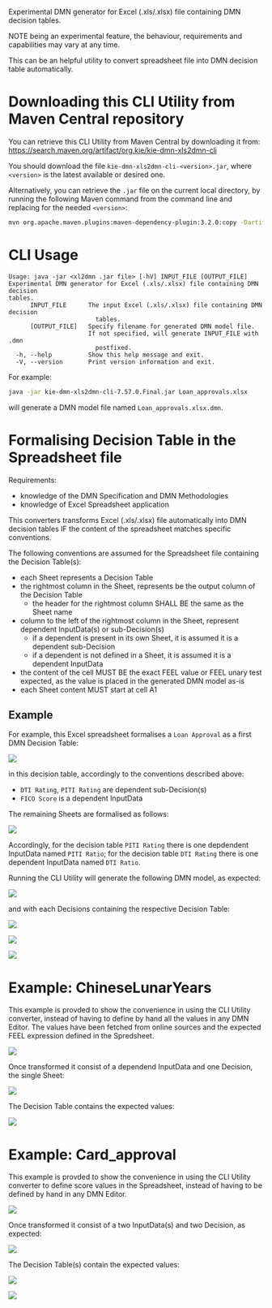 <!--
  Licensed to the Apache Software Foundation (ASF) under one
  or more contributor license agreements.  See the NOTICE file
  distributed with this work for additional information
  regarding copyright ownership.  The ASF licenses this file
  to you under the Apache License, Version 2.0 (the
  "License"); you may not use this file except in compliance
  with the License.  You may obtain a copy of the License at

    http://www.apache.org/licenses/LICENSE-2.0

  Unless required by applicable law or agreed to in writing,
  software distributed under the License is distributed on an
  "AS IS" BASIS, WITHOUT WARRANTIES OR CONDITIONS OF ANY
  KIND, either express or implied.  See the License for the
  specific language governing permissions and limitations
  under the License.
  -->

Experimental DMN generator for Excel (.xls/.xlsx) file containing DMN decision tables.

NOTE being an experimental feature, the behaviour, requirements and capabilities may vary at any time.

This can be an helpful utility to convert spreadsheet file into DMN decision table automatically.

# Downloading this CLI Utility from Maven Central repository

You can retrieve this CLI Utility from Maven Central by downloading it from: https://search.maven.org/artifact/org.kie/kie-dmn-xls2dmn-cli

You should download the file `kie-dmn-xls2dmn-cli-<version>.jar`, where `<version>` is the latest available or desired one.

Alternatively, you can retrieve the `.jar` file on the current local directory,
by running the following Maven command from the command line and replacing for the needed `<version>`:

```bash
mvn org.apache.maven.plugins:maven-dependency-plugin:3.2.0:copy -Dartifact=org.kie:kie-dmn-xls2dmn-cli:<version>:jar -DoutputDirectory=.
```

# CLI Usage

```
Usage: java -jar <xl2dmn .jar file> [-hV] INPUT_FILE [OUTPUT_FILE]
Experimental DMN generator for Excel (.xls/.xlsx) file containing DMN decision
tables.
      INPUT_FILE      The input Excel (.xls/.xlsx) file containing DMN decision
                        tables.
      [OUTPUT_FILE]   Specify filename for generated DMN model file.
                      If not specified, will generate INPUT_FILE with .dmn
                        postfixed.
  -h, --help          Show this help message and exit.
  -V, --version       Print version information and exit.
```

For example:

```bash
java -jar kie-dmn-xls2dmn-cli-7.57.0.Final.jar Loan_approvals.xlsx 
```

will generate a DMN model file named `Loan_approvals.xlsx.dmn`.

# Formalising Decision Table in the Spreadsheet file

Requirements:
- knowledge of the DMN Specification and DMN Methodologies
- knowledge of Excel Spreadsheet application

This converters transforms Excel (.xls/.xlsx) file automatically into DMN decision tables IF the content of the spreadsheet matches specific conventions.

The following conventions are assumed for the Spreadsheet file containing the Decision Table(s):

- each Sheet represents a Decision Table
- the rightmost column in the Sheet, represents be the output column of the Decision Table
  - the header for the rightmost column SHALL BE the same as the Sheet name
- column to the left of the rightmost column in the Sheet, represent dependent InputData(s) or sub-Decision(s)
  - if a dependent is present in its own Sheet, it is assumed it is a dependent sub-Decision
  - if a dependent is not defined in a Sheet, it is assumed it is a dependent InputData
- the content of the cell MUST BE the exact FEEL value or FEEL unary test expected, as the value is placed in the generated DMN model as-is
- each Sheet content MUST start at cell A1

## Example

For example, this Excel spreadsheet formalises a `Loan Approval` as a first DMN Decision Table:

![](generic_example_1.png)

in this decision table, accordingly to the conventions described above:

- `DTI Rating`, `PITI Rating` are dependent sub-Decision(s)
- `FICO Score` is a dependent InputData

The remaining Sheets are formalised as follows:

![](generic_example_2.png)

Accordingly, for the decision table `PITI Rating` there is one depdendent InputData named `PITI Ratio`; for the decision table `DTI Rating` there is one dependent InputData named `DTI Ratio`.

Running the CLI Utility will generate the following DMN model, as expected:

![](generic_example_dmn_drg.png)

and with each Decisions containing the respective Decision Table:

![](generic_example_dmn_loan.png)

![](generic_example_dmn_piti.png)

![](generic_example_dmn_dti.png)

# Example: ChineseLunarYears

This example is provded to show the convenience in using the CLI Utility converter, instead of having to define by hand all the values in any DMN Editor. The values have been fetched from online sources and the expected FEEL expression defined in the Spredsheet.

![](ChineseLunarYearsXLSX.png)

Once transformed it consist of a dependend InputData and one Decision, the single Sheet:

![](ChineseLunarYearsDRG.png)

The Decision Table contains the expected values:

![](ChineseLunarYearsDT.png)

# Example: Card_approval

This example is provded to show the convenience in using the CLI Utility converter to define score values in the Spreadsheet, instead of having to be defined by hand in any DMN Editor. 

![](Card_approvalXLSX.png)

Once transformed it consist of a two InputData(s) and two Decision, as expected:

![](Card_approvalDRG.png)

The Decision Table(s) contain the expected values:

![](Card_approvalDT1.png)

![](Card_approvalDT2.png)

